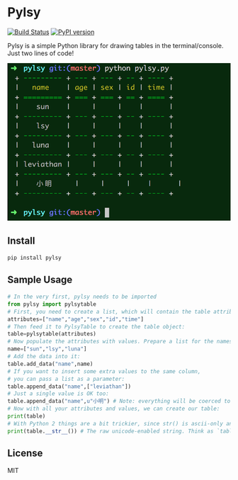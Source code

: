 Pylsy
=====

[![Build Status](https://travis-ci.org/Leviathan1995/Pylsy.svg?branch=master)](https://travis-ci.org/Leviathan1995/Pylsy)
[![PyPI version](https://badge.fury.io/py/Pylsy.svg)](https://badge.fury.io/py/Pylsy)

Pylsy is a simple Python library for drawing tables in the terminal/console. Just two lines of code! 

![Screenshot](https://raw.githubusercontent.com/hedongzhang/Pylsy/master/pzi/span.png)
 
Install
-------

    pip install pylsy

Sample Usage
------------

```Python
# In the very first, pylsy needs to be imported
from pylsy import pylsytable
# First, you need to create a list, which will contain the table attributes:
attributes=["name","age","sex","id","time"]
# Then feed it to PylsyTable to create the table object:
table=pylsytable(attributes)
# Now populate the attributes with values. Prepare a list for the names:
name=["sun","lsy","luna"]
# Add the data into it:
table.add_data("name",name)
# If you want to insert some extra values to the same column,
# you can pass a list as a parameter:
table.append_data("name",["leviathan"])
# Just a single value is OK too:
table.append_data("name",u"小明") # Note: everything will be coerced to unicode strings.
# Now with all your attributes and values, we can create our table:
print(table)
# With Python 2 things are a bit trickier, since str() is ascii-only and our dear 小明 requires unicode:
print(table.__str__()) # The raw unicode-enabled string. Think as `table.__unicode__()`.
```

License
-------
MIT
